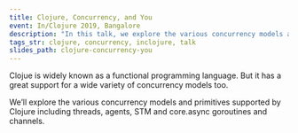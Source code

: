 ```yaml
---
title: Clojure, Concurrency, and You
event: In/Clojure 2019, Bangalore
description: "In this talk, we explore the various concurrency models and primitives supported by Clojure including threads, agents, STM and core.async goroutines and channels"
tags_str: clojure, concurrency, inclojure, talk
slides_path: clojure-concurrency-you
---
```

Clojue is widely known as a functional programming language. But it has a great support for a wide variety of concurrency models too.

We’ll explore the various concurrency models and primitives supported by Clojure including threads, agents, STM and core.async goroutines and channels.
